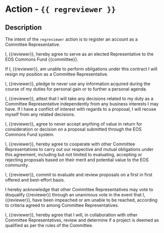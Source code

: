 # Action - `{{ regreviewer }}`

## Description

The intent of the `regreviewer` action is to register an account as a Committee Representative.

I, {{reviewer}}, hereby agree to serve as an elected Representative to the EOS Commons Fund {{committee}}.

If I, {{reviewer}}, am unable to perform obligations under this contract I will resign my position as a Committee Representative.

I, {{reviewer}}, pledge to never use any information acquired during the course of my duties for personal gain or to further a personal agenda.

I, {{reviewer}}, attest that I will take any decisions related to my duty as a Committee Representative independently from any business interests I may have. If I have a conflict of interest with regards to a proposal, I will recuse myself from any related decisions.

I, {{reviewer}}, agree to never accept anything of value in return for consideration or decision on a proposal submitted through the EOS Commons Fund system.

I, {{reviewer}}, hereby agree to cooperate with other Committee Representatives to carry out our respective and mutual obligations under this agreement, including but not limited to evaluating, accepting or rejecting proposals based on their merit and potential value to the EOS community.

I, {{reviewer}}, commit to evaluate and review proposals on a first in first offered and best-effort basis.

I hereby acknowledge that other Committee Representatives may vote to disqualify {{reviewer}} through an unanimous vote in the event that I, {{reviewer}}, have been impeached or am unable to be reached, according to criteria agreed to among Committee Representatives.

I, {{reviewer}}, hereby agree that I will, in collaboration with other Committee Representatives, review and determine if a project is deemed as qualified as per the rules of the Committee.
